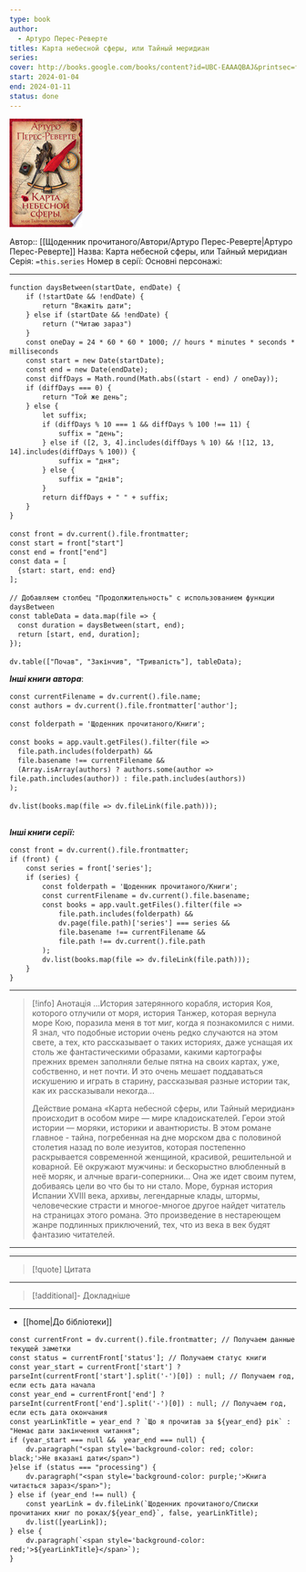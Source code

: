 ```yaml
---
type: book
author:
  - Артуро Перес-Реверте
titles: Карта небесной сферы, или Тайный меридиан
series: 
cover: http://books.google.com/books/content?id=UBC-EAAAQBAJ&printsec=frontcover&img=1&zoom=1&edge=curl&source=gbs_api
start: 2024-01-04
end: 2024-01-11
status: done
---
```

![cover|150](media/cover!150-345.jpg)

Автор:: [[Щоденник прочитаного/Автори/Артуро Перес-Реверте|Артуро Перес-Реверте]]
Назва: Карта небесной сферы, или Тайный меридиан
Серія:  `=this.series`
Номер в серії:
Основні персонажі:

---
```dataviewjs
function daysBetween(startDate, endDate) {
	if (!startDate && !endDate) { 
		return "Вкажіть дати"; 
	} else if (startDate && !endDate) {
		return ("Читаю зараз")
	}
	const oneDay = 24 * 60 * 60 * 1000; // hours * minutes * seconds * milliseconds
	const start = new Date(startDate);
	const end = new Date(endDate);
	const diffDays = Math.round(Math.abs((start - end) / oneDay));
	if (diffDays === 0) {
		return "Той же день";   
	} else {
		let suffix;     
	    if (diffDays % 10 === 1 && diffDays % 100 !== 11) {
		    suffix = "день";     
	    } else if ([2, 3, 4].includes(diffDays % 10) && ![12, 13, 14].includes(diffDays % 100)) {
			suffix = "дня";     
		} else {       
			suffix = "днів";     
		}          
		return diffDays + " " + suffix;   
	} 
}  

const front = dv.current().file.frontmatter;
const start = front["start"]
const end = front["end"]
const data = [
  {start: start, end: end}
];

// Добавляем столбец "Продолжительность" с использованием функции daysBetween
const tableData = data.map(file => {
  const duration = daysBetween(start, end);
  return [start, end, duration];
});

dv.table(["Почав", "Закінчив", "Тривалість"], tableData);
```

***Інші книги автора***:
```dataviewjs
const currentFilename = dv.current().file.name;
const authors = dv.current().file.frontmatter['author'];

const folderpath = 'Щоденник прочитаного/Книги';

const books = app.vault.getFiles().filter(file =>
  file.path.includes(folderpath) &&
  file.basename !== currentFilename &&
  (Array.isArray(authors) ? authors.some(author => file.path.includes(author)) : file.path.includes(authors))
);

dv.list(books.map(file => dv.fileLink(file.path)));


```
***Інші книги серії:***
```dataviewjs
const front = dv.current().file.frontmatter;
if (front) {
	const series = front['series'];
	if (series) {
		const folderpath = 'Щоденник прочитаного/Книги';
		const currentFilename = dv.current().file.basename;
		const books = app.vault.getFiles().filter(file =>  
			file.path.includes(folderpath) && 
			dv.page(file.path)['series'] === series && 
			file.basename !== currentFilename &&
			file.path !== dv.current().file.path 
		);
		dv.list(books.map(file => dv.fileLink(file.path)));
	}
}

```

---
>[!info] Анотація
>...История затерянного корабля, история Коя, которого отлучили от моря, история Танжер, которая вернула море Кою, поразила меня в тот миг, когда я познакомился с ними. Я знал, что подобные истории очень редко случаются на этом свете, а тех, кто рассказывает о таких историях, даже уснащая их столь же фантастическими образами, какими картографы прежних времен заполняли белые пятна на своих картах, уже, собственно, и нет почти. И это очень мешает поддаваться искушению и играть в старину, рассказывая разные истории так, как их рассказывали некогда...
>
>Действие романа «Карта небесной сферы, или Тайный меридиан» происходит в особом мире — мире кладоискателей. Герои этой истории — моряки, историки и авантюристы. В этом романе главное - тайна, погребенная на дне морском два с половиной столетия назад по воле иезуитов, которая постепенно раскрывается современной женщиной, красивой, решительной и коварной. Её окружают мужчины: и бескорыстно влюбленный в неё моряк, и алчные враги-соперники… Она же идет своим путем, добиваясь цели во что бы то ни стало. Море, бурная история Испании XVIII века, архивы, легендарные клады, штормы, человеческие страсти и многое-многое другое найдет читатель на страницах этого романа. Это произведение в нестареющем жанре подлинных приключений, тех, что из века в век будят фантазию читателей.

___

****
>[!quote] Цитата

****
>[!additional]- Докладніше

****

- [[home|До бібліотеки]]

```dataviewjs
const currentFront = dv.current().file.frontmatter; // Получаем данные текущей заметки 
const status = currentFront['status']; // Получаем статус книги 
const year_start = currentFront['start'] ? parseInt(currentFront['start'].split('-')[0]) : null; // Получаем год, если есть дата начала 
const year_end = currentFront['end'] ? parseInt(currentFront['end'].split('-')[0]) : null; // Получаем год, если есть дата окончания 
const yearLinkTitle = year_end ? `Що я прочитав за ${year_end} рік` : "Немає дати закінчення читання"; 
if (year_start === null &&  year_end === null) {
	dv.paragraph("<span style='background-color: red; color: black;'>Не вказані дати</span>")
}else if (status === "processing") { 
	dv.paragraph("<span style='background-color: purple;'>Книга читається зараз</span>");
} else if (year_end !== null) { 
	const yearLink = dv.fileLink(`Щоденник прочитаного/Списки прочитаних книг по роках/${year_end}`, false, yearLinkTitle); 
	dv.list([yearLink]); 
} else { 
	dv.paragraph(`<span style='background-color: red;'>${yearLinkTitle}</span>`);
}
```